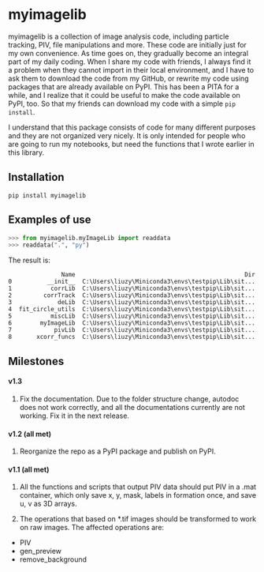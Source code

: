 # myimagelib

myimagelib is a collection of image analysis code, including particle tracking, PIV, file manipulations and more. These code are initially just for my own convenience. As time goes on, they gradually become an integral part of my daily coding. When I share my code with friends, I always find it a problem when they cannot import in their local environment, and I have to ask them to download the code from my GitHub, or rewrite my code using packages that are already available on PyPI. This has been a PITA for a while, and I realize that it could be useful to make the code available on PyPI, too. So that my friends can download my code with a simple `pip install`. 

I understand that this package consists of code for many different purposes and they are not organized very nicely. It is only intended for people who are going to run my notebooks, but need the functions that I wrote earlier in this library. 

## Installation

```
pip install myimagelib
```

## Examples of use

```python
>>> from myimagelib.myImageLib import readdata
>>> readdata(".", "py")
```
The result is:
```
               Name                                                Dir
0          __init__  C:\Users\liuzy\Miniconda3\envs\testpip\Lib\sit...
1           corrLib  C:\Users\liuzy\Miniconda3\envs\testpip\Lib\sit...
2         corrTrack  C:\Users\liuzy\Miniconda3\envs\testpip\Lib\sit...
3             deLib  C:\Users\liuzy\Miniconda3\envs\testpip\Lib\sit...
4  fit_circle_utils  C:\Users\liuzy\Miniconda3\envs\testpip\Lib\sit...
5           miscLib  C:\Users\liuzy\Miniconda3\envs\testpip\Lib\sit...
6        myImageLib  C:\Users\liuzy\Miniconda3\envs\testpip\Lib\sit...
7            pivLib  C:\Users\liuzy\Miniconda3\envs\testpip\Lib\sit...
8       xcorr_funcs  C:\Users\liuzy\Miniconda3\envs\testpip\Lib\sit...
```







## Milestones

#### v1.3 

1. Fix the documentation. Due to the folder structure change, autodoc does not work correctly, and all the documentations currently are not working. Fix it in the next release. 

#### v1.2 (all met)

1. Reorganize the repo as a PyPI package and publish on PyPI.

#### v1.1 (all met)

1. All the functions and scripts that output PIV data should put PIV in a .mat container, which only save x, y, mask, labels in formation once, and save u, v as 3D arrays. 

2. The operations that based on \*.tif images should be transformed to work on raw images. The affected operations are: 

- PIV
- gen_preview
- remove_background

